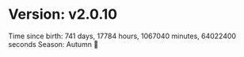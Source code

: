 # Version: v2.0.10
Time since birth: 741 days, 17784 hours, 1067040 minutes, 64022400 seconds
Season: Autumn 🍁

